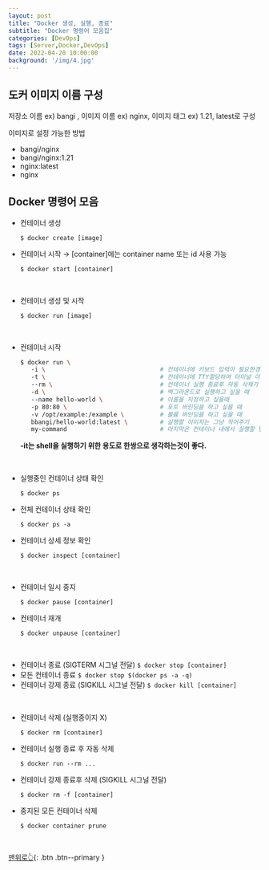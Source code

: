 ```yaml
---
layout: post
title: "Docker 생성, 실행, 종료"
subtitle: "Docker 명령어 모음집"
categories: [DevOps]
tags: [Server,Docker,DevOps]
date: 2022-04-20 10:00:00
background: '/img/4.jpg'
---
```


## 도커 이미지 이름 구성

저장소 이름 ex) bangi , 이미지 이름 ex) nginx, 이미지 태그 ex) 1.21, latest로 구성

이미지로 설정 가능한 방법

- bangi/nginx
- bangi/nginx:1.21
- nginx:latest
- nginx

## Docker 명령어 모음

- 컨테이너 생성
    
    `$ docker create [image]`
    
- 컨테이너 시작 → [container]에는 container name 또는 id 사용 가능
    
    `$ docker start [container]`

<br>

- 컨테이너 생성 및 시작
    
    `$ docker run [image]`

<br>

- 컨테이너 시작
    
    ```bash
    $ docker run \                         
       -i \                                # 컨테이너에 키보드 입력이 필요한경우
       -t \                                # 컨테이너에 TTY할당하여 터미널 이용이 필요한 경우
       --rm \                              # 컨테이너 실행 종료후 자동 삭제가 필요할때
       -d \                                # 백그라운드로 실행하고 싶을 때
       --name hello-world \                # 이름을 지정하고 싶을때
       -p 80:80 \                          # 포트 바인딩을 하고 싶을 때
       -v /opt/example:/example \          # 볼륨 바인딩을 하고 싶을 때
       bbangi/hello-world:latest \         # 실행할 이미지는 그냥 적어주기
       my-command                          # 마지막은 컨테이너 내에서 실행할 명령어
    ```
    
    **-it는 shell을 실행하기 위한 용도로 한쌍으로 생각하는것이 좋다.** 

<br>

- 실행중인 컨테이너 상태 확인
    
    `$ docker ps`
    
- 전체 컨테이너 상태 확인
    
    `$ docker ps -a`

- 컨테이너 상세 정보 확인
    
    `$ docker inspect [container]`
    
<br>

- 컨테이너 일시 중지
    
    `$ docker pause [container]`
    
- 컨테이너 재개
    
    `$ docker unpause [container]`

<br>

- 컨테이너 종료 (SIGTERM 시그널 전달)
    `$ docker stop [container]`
- 모든 컨테이너 종료
`$ docker stop $(docker ps -a -q)`
- 컨테이너 강제 종료 (SIGKILL 시그널 전달)
`$ docker kill [container]`

<br>

- 컨테이너 삭제 (실행중이지 X)
    
    `$ docker rm [container]`
    
- 컨테이너 실행 종료 후 자동 삭제
    
    `$ docker run --rm ...`
    
- 컨테이너 강제 종료후 삭제 (SIGKILL 시그널 전달)
    
    `$ docker rm -f [container]`
    
- 중지된 모든 컨테이너 삭제
    
    `$ docker container prune`

<br>

[맨위로👆](#){: .btn .btn--primary }

